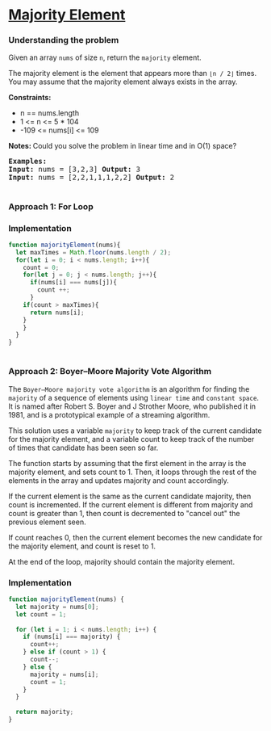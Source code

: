# [ Majority Element](https://leetcode.com/problems/majority-element/)

### Understanding the problem
Given an array `nums` of size `n`, return the `majority` element.

The majority element is the element that appears more than `⌊n / 2⌋` times. You may assume that the majority element always exists in the array.

<b>Constraints:</b>
- n == nums.length
- 1 <= n <= 5 * 104
- -109 <= nums[i] <= 109

<b>Notes: </b>Could you solve the problem in linear time and in O(1) space?

<pre>
<b>Examples:</b>
<b>Input:</b> nums = [3,2,3] <b>Output:</b> 3 
<b>Input:</b> nums = [2,2,1,1,1,2,2] <b>Output:</b> 2 
</pre>

#
### Approach 1: For Loop

### Implementation
```js
function majorityElement(nums){
  let maxTimes = Math.floor(nums.length / 2);
  for(let i = 0; i < nums.length; i++){
    count = 0;
    for(let j = 0; j < nums.length; j++){
      if(nums[i] === nums[j]){
        count ++;
      }
    if(count > maxTimes){
      return nums[i];
    }
    }
  }
}
```
#
### Approach 2: Boyer–Moore Majority Vote Algorithm

The `Boyer–Moore majority vote algorithm` is an algorithm for finding the `majority` of a sequence of elements using `linear time` and `constant space`. It is named after Robert S. Boyer and J Strother Moore, who published it in 1981, and is a prototypical example of a streaming algorithm.

This solution uses a variable `majority` to keep track of the current candidate for the majority element, and a variable count to keep track of the number of times that candidate has been seen so far.

The function starts by assuming that the first element in the array is the majority element, and sets count to 1. Then, it loops through the rest of the elements in the array and updates majority and count accordingly.

If the current element is the same as the current candidate majority, then count is incremented. If the current element is different from majority and count is greater than 1, then count is decremented to "cancel out" the previous element seen.

If count reaches 0, then the current element becomes the new candidate for the majority element, and count is reset to 1.

At the end of the loop, majority should contain the majority element.

### Implementation
```js
function majorityElement(nums) {
  let majority = nums[0];
  let count = 1;
  
  for (let i = 1; i < nums.length; i++) {
    if (nums[i] === majority) {
      count++;
    } else if (count > 1) {
      count--;
    } else {
      majority = nums[i];
      count = 1;
    }
  }
  
  return majority;
}
```
